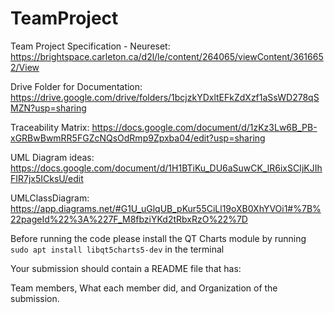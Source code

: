 # TeamProject
Team Project Specification - Neureset: https://brightspace.carleton.ca/d2l/le/content/264065/viewContent/3616652/View

Drive Folder for Documentation: https://drive.google.com/drive/folders/1bcjzkYDxltEFkZdXzf1aSsWD278qSMZN?usp=sharing

Traceability Matrix: https://docs.google.com/document/d/1zKz3Lw6B_PB-xGRBwBwmRR5FGZcNQsOdRmp9Zpxba04/edit?usp=sharing

UML Diagram ideas: https://docs.google.com/document/d/1H1BTiKu_DU6aSuwCK_lR6ixSCIjKJIhFIR7jx5ICksU/edit

UMLClassDiagram: https://app.diagrams.net/#G1U_uGlqUB_pKur55CiLl19oXB0XhYVOi1#%7B%22pageId%22%3A%227F_M8fbziYKd2tRbxRzO%22%7D

Before running the code please install the QT Charts module by running `sudo apt install libqt5charts5-dev` in the terminal

Your submission should contain a README file that has:

Team members,
What each member did, and
Organization of the submission.
